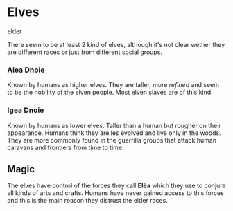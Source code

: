 # Elves

elder

There seem to be at least 2 kind of elves, although it's not clear wether they are different races or just from different social groups.

### Aiea Dnoie

Known by humans as higher elves.
They are taller, more _refined_ and seem to be the nobility of the elven people. Most elven slaves are of this kind.

### Igea Dnoie

Known by humans as lower elves.
Taller than a human but rougher on their appearance. Humans think they are les evolved and live only in the woods. They are more commonly found in the guerrilla groups that attack human caravans and frontiers from time to time.

## Magic

The elves have control of the forces they call **Elëa** which they use to conjure all kinds of arts and crafts. Humans have never gained access to this forces and this is the main reason they distrust the elder races.
